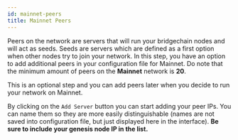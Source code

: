 ```yaml
---
id: mainnet-peers
title: Mainnet Peers
---
```


Peers on the network are servers that will run your bridgechain nodes and will act as seeds. Seeds are servers which are defined as a first option when other nodes try to join your network. In this step, you have an option to add additional peers in your configuration file for Mainnet. Do note that the minimum amount of peers on the **Mainnet** network is **20**.

This is an optional step and you can add peers later when you decide to run your network on Mainnet.

By clicking on the `Add Server` button you can start adding your peer IPs. You can name them so they are more easily distinguishable (names are not saved into configuration file, but just displayed here in the interface). **Be sure to include your genesis node IP in the list.**
